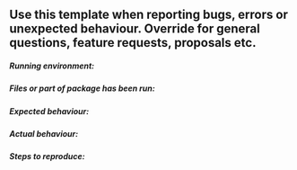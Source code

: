 Use this template when reporting bugs, errors or unexpected behaviour. 
Override for general questions, feature requests, proposals etc.
----------------------------------------------------------------------

##### Running environment:



##### Files or part of package has been run:



##### Expected behaviour:



##### Actual behaviour:



##### Steps to reproduce: